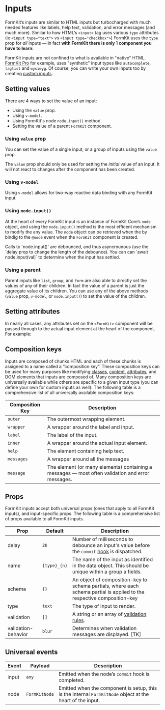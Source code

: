 # Inputs

FormKit’s inputs are similar to HTML inputs but turbocharged with much needed features like labels, help text, validation, and error messages (and much more). Similar to how HTML’s `<input>` tag uses various `type` attributes (ie `<input type="text">` vs `<input type="checkbox">`) FormKit uses the `type` prop for _all_ inputs — in fact __with FormKit there is only 1 component you have to learn__:

<code-example
  name="Text input"
  file="/_content/examples/single-component/single-component"
  langs="vue">
</code-example>

FormKit inputs are not confined to what is available in "native" HTML. [FormKit Pro](/pro) for example, uses "synthetic" input types like `autocomplete`, `taglist` and `wysiwyg`. Of course, you can write your own inputs too by creating [custom inputs](/guides/custom-input).

## Setting values
<!-- vue-specific -->
There are 4 ways to set the value of an input:

- Using the `value` prop.
- Using `v-model`.
- Using FormKit's node `node.input()` method.
- Setting the value of a parent `FormKit` component.

### Using `value` prop

You can set the value of a single input, or a group of inputs using the `value`
prop.

<code-example
  name="Value prop"
  file="/_content/examples/value-prop/value-prop"
  langs="vue">
</code-example>

<callout type="warning">
The <code>value</code> prop should only be used for setting the <em>initial</em> value of an input. It will not react to changes after the component has been created.
</callout>

### Using `v-model`
<!-- vue-specific -->
Using `v-model` allows for two-way reactive data binding with any FormKit input.


<code-example
  name="Input v-model"
  file="/_content/examples/v-model/v-model"
  langs="vue">
</code-example>

### Using `node.input()`

At the heart of every FormKit input is an instance of FormKit Core’s `node`
object, and using the `node.input()` method is the most efficent mechanism to
modify the any value. The `node` object can be retrieved when the by bindig to
the `@node` event when the `FormKit` component is created.

<code-example
  name="Input v-model"
  file="/_content/examples/node-input/node-input"
  langs="vue">
</code-example>

<callout type="tip">
Calls to `node.input()` are debounced, and thus asyncrounous (use the `delay prop to change the length of the debounce). You can can `await node.input(val)` to determine when the input has settled.
</callout>

### Using a parent

Parent inputs like `list`, `group`, and `form` are also able to directly set the values of any of their children. In fact the value of a parent is just the aggregate value of its children. You can use any of the above methods (`value` prop, `v-model`, or `node.input()`) to set the value of the children.

<code-example
  name="Parent input"
  file="/_content/examples/parent-input/parent-input"
  langs="vue">
</code-example>

## Setting attributes

In nearly all cases, any attributes set on the `<FormKit>` component will be passed through to the actual input element at the heart of the component. For example:

<code-example
  name="Text input"
  file="/_content/examples/attributes/attributes"
  langs="vue">
</code-example>

## Composition keys

Inputs are composed of chunks HTML and each of these chunks is assigned to a name called a “composition key”. These composition keys can be used for many purposes like modifying [classes](#classes), [content](/schema), [attributes](/), and DOM elements that inputs are composed of. Many composition keys are universally available while others are specific to a given input type (you can define your own for custom inputs as well). The following table is a comprehensive list of all universally available composition keys:

Composition Key | Description
----------------|---------------------------------------------------------------
`outer`         | The outermost wrapping element.
`wrapper`       | A wrapper around the label and input.
`label`         | The label of the input.
`inner`         | A wrapper around the actual input element.
`help`          | The element containing help text.
`messages`      | A wrapper around all the messages
`message`       | The element (or many elements) containing a messages — most often validation and error messages.

## Props

FormKit inputs accept both universal props (ones that apply to all FormKit inputs), and input-specific props. The following table is a comprehensive list of props available to all FormKit inputs.

Prop                |  Default    | Description
--------------------|-------------|---------------------------------------------
delay               | `20`        | Number of milliseconds to debounce an input's value before the `commit` [hook](/essentials/hooks) is dispatched.
name                | `{type}_{n}`| The name of the input as identified in the data object. This should be unique within a group a fields.
schema              | `{}`        | An object of composition-key to schema partials, where each schema partial is applied to the respective composition-key
type                | `text`      | The type of input to render.
validation          | `[]`        | A string or an array of [validation rules](/essentials/validation).
validation-behavior | `blur`      | Determines when validation messages are displayed. [TK]

## Universal events

Event      | Payload       | Description
-----------|---------------|----------------------------------------------------
input      | `any`         | Emitted when the node’s `commit` hook is completed.
node       | `FormKitNode` | Emitted when the component is setup, this is the internal `FormKitNode` object at the heart of the input.
